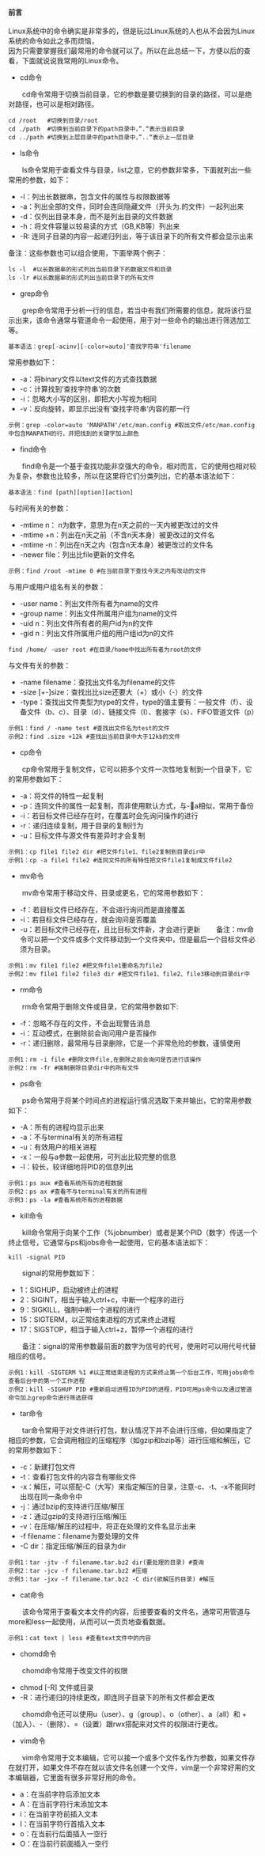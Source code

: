 #### 前言

Linux系统中的命令确实是非常多的，但是玩过Linux系统的人也从不会因为Linux系统的命令如此之多而烦恼，  
因为只需要掌握我们最常用的命令就可以了。所以在此总结一下，方便以后的查看，下面就说说我常用的Linux命令。

- cd命令

&emsp;&emsp;cd命令常用于切换当前目录，它的参数是要切换到的目录的路径，可以是绝对路径，也可以是相对路径。
```
cd /root   #切换到目录/root
cd ./path  #切换到当前目录下的path目录中，”.“表示当前目录
cd ../path #切换到上层目录中的path目录中，”..“表示上一层目录
```

- ls命令

&emsp;&emsp;ls命令常用于查看文件与目录，list之意，它的参数非常多，下面就列出一些常用的参数，如下：

* -l：列出长数据串，包含文件的属性与权限数据等
* -a：列出全部的文件，同时会连同隐藏文件（开头为.的文件）一起列出来
* -d：仅列出目录本身，而不是列出目录的文件数据
* -h：将文件容量以较易读的方式（GB,KB等）列出来
* -R: 连同子目录的内容一起递归列出，等于该目录下的所有文件都会显示出来

备注：这些参数也可以组合使用，下面举两个例子：
```
ls -l  #以长数据串的形式列出当前目录下的数据文件和目录
ls -lr #以长数据串的形式列出当前目录下的所有文件
```
- grep命令

&emsp;&emsp;grep命令常用于分析一行的信息，若当中有我们所需要的信息，就将该行显示出来，该命令通常与管道命令一起使用，用于对一些命令的输出进行筛选加工等。
```
基本语法：grep[-acinv][-color=auto]'查找字符串'filename
```
常用参数如下：
* -a：将binary文件以text文件的方式查找数据
* -c：计算找到‘查找字符串’的次数
* -i：忽略大小写的区别，即把大小写视为相同
* -v：反向旋转，即显示出没有‘查找字符串’内容的那一行
```
示例：grep -color=auto 'MANPATH'/etc/man.config #取出文件/etc/man.config中包含MANPATH的行，并把找到的关键字加上颜色
```
- find命令

&emsp;&emsp;find命令是一个基于查找功能非空强大的命令，相对而言，它的使用也相对较为复杂，参数也比较多，所以在这里将它们分类列出，它的基本语法如下：
```
基本语法：find [path][option][action]
```
与时间有关的参数：
* -mtime n： n为数字，意思为在n天之前的一天内被更改过的文件
* -mtime +n：列出在n天之前（不含n天本身）被更改过的文件名
* -mtime -n：列出在n天之内（包含n天本身）被更改过的文件名
* -newer file：列出比file更新的文件名
```
示例：find /root -mtime 0 #在当前目录下查找今天之内有改动的文件
```
与用户或用户组名有关的参数：
* -user name：列出文件所有者为name的文件
* -group name：列出文件所属用户组为name的文件
* -uid n：列出文件所有者的用户id为n的文件
* -gid n：列出文件所属用户组的用户组id为n的文件
```
find /home/ -user root #在目录/home中找出所有者为root的文件
```
与文件有关的参数：
* -name filename：查找出文件名为filename的文件
* -size [+-]size：查找出比size还要大（+）或小（-）的文件
* -type：查找出文件类型为type的文件，type的值主要有：一般文件（f）、设备文件（b、c）、目录（d）、链接文件（l）、套接字（s）、FIFO管道文件（p）
```
示例1：find / -name test #查找出文件名为test的文件
示例2：find .size +12k #查找出当前目录中大于12kb的文件
```
- cp命令

&emsp;&emsp;cp命令常用于复制文件，它可以把多个文件一次性地复制到一个目录下，它的常用参数如下：
* -a：将文件的特性一起复制
* -p：连同文件的属性一起复制，而非使用默认方式，与-a相似，常用于备份
* -i：若目标文件已经存在时，在覆盖时会先询问操作的进行
* -r：递归连续复制，用于目录的复制行为
* -u：目标文件与源文件有差异时才会复制
```
示例1：cp file1 file2 dir #把文件file1、file2复制到目录dir中
示例1：cp -a file1 file2 #连同文件的所有特性把文件file1复制成文件file2
```
- mv命令

&emsp;&emsp;mv命令常用于移动文件、目录或更名，它的常用参数如下：
* -f：若目标文件已经存在，不会进行询问而是直接覆盖
* -i：若目标文件已经存在，就会询问是否覆盖
* -u：若目标文件已经存在，且比目标文件新，才会进行更新
&emsp;&emsp;备注：mv命令可以把一个文件或多个文件移动到一个文件夹中，但是最后一个目标文件必须为目录。
```
示例1：mv file1 file2 #把文件file1重命名为file2
示例2：mv file1 file2 file3 dir #把文件file1、file2、file3移动到目录dir中
```
- rm命令

&emsp;&emsp;rm命令常用于删除文件或目录，它的常用参数如下:
* -f：忽略不存在的文件，不会出现警告消息
* -i：互动模式，在删除前会询问用户是否操作
* -r：递归删除，最常用与目录删除，它是一个非常危险的参数，谨慎使用
```
示例1：rm -i file #删除文件file,在删除之前会询问是否进行该操作
示例2：rm -fr #强制删除目录dir中的所有文件
```
- ps命令

&emsp;&emsp;ps命令常用于将某个时间点的进程运行情况选取下来并输出，它的常用参数如下：
* -A：所有的进程均显示出来
* -a：不与terminal有关的所有进程
* -u：有效用户的相关进程
* -x：一般与a参数一起使用，可列出比较完整的信息
* -l：较长，较详细地将PID的信息列出
```
示例1：ps aux #查看系统所有的进程数据
示例2：ps ax #查看不与terminal有关的所有进程
示例3：ps -la #查看系统所有的进程数据
```
- kill命令

&emsp;&emsp;kill命令常用于向某个工作（%jobnumber）或者是某个PID（数字）传送一个终止信号，它通常与ps和jobs命令一起使用，它的基本语法如下：
```
kill -signal PID
```
&emsp;&emsp;signal的常用参数如下：
* 1：SIGHUP，启动被终止的进程
* 2：SIGINT，相当于输入ctrl+c，中断一个程序的进行
* 9：SIGKILL，强制中断一个进程的进行
* 15：SIGTERM，以正常结束进程的方式来终止进程
* 17：SIGSTOP，相当于输入ctrl+z，暂停一个进程的进行

&emsp;&emsp;备注：signal的常用参数最前面的数字为信号的代号，使用时可以用代号代替相应的信号。
```
示例1：kill -SIGTERM %1 #以正常结束进程的方式来终止第一个后台工作，可用jobs命令查看后台中的第一个工作进程
示例2：kill -SIGHUP PID #重新启动进程ID为PID的进程，PID可用ps命令以及通过管道命令加上grep命令进行筛选获得
```
- tar命令

&emsp;&emsp;tar命令常用于对文件进行打包，默认情况下并不会进行压缩，但如果指定了相应的参数，它会调用相应的压缩程序（如gzip和bzip等）进行压缩和解压，它的常用参数如下：
* -c：新建打包文件
* -t：查看打包文件的内容含有哪些文件
* -x：解压，可以搭配-C（大写）来指定解压的目录，注意-c、-t、-x不能同时出现在同一条命令中
* -j：通过bzip的支持进行压缩/解压
* -z：通过gzip的支持进行压缩/解压
* -v：在压缩/解压的过程中，将正在处理的文件名显示出来
* -f filename：filename为要处理的文件
* -C dir：指定压缩/解压的目录为dir
```
示例1：tar -jtv -f filename.tar.bz2 dir(要处理的目录) #查询
示例2：tar -jcv -f filename.tar.bz2 #压缩
示例3：tar -jxv -f filename.tar.bz2 -C dir(欲解压的目录) #解压
```
- cat命令

&emsp;&emsp;该命令常用于查看文本文件的内容，后接要查看的文件名，通常可用管道与more和less一起使用，从而可以一页页地查看数据。
```
示例1：cat text | less #查看text文件中的内容
```
- chomd命令

&emsp;&emsp;chomd命令常用于改变文件的权限
* chmod [-R] 文件或目录
* -R：进行递归的持续更改，即连同子目录下的所有文件都会更改
  
&emsp;&emsp;chomd命令还可以使用u（user）、g（group）、o（other）、a（all）和 +（加入）、-（删除）、=（设置）跟rwx搭配来对文件的权限进行更改。

- vim命令

&emsp;&emsp;vim命令常用于文本编辑，它可以接一个或多个文件名作为参数，如果文件存在就打开，如果文件不存在就以该文件名创建一个文件，vim是一个非常好用的文本编辑器，它里面有很多非常好用的命令。
* a：在当前字符后添加文本
* A：在当前字符行末添加文本
* i：在当前字符前插入文本
* I：在当前字符行首插入文本
* o：在当前行后面插入一空行
* O：在当前行前面插入一空行

